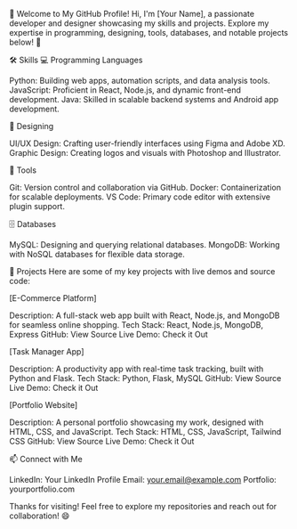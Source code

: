 👋 Welcome to My GitHub Profile!
Hi, I'm [Your Name], a passionate developer and designer showcasing my skills and projects. Explore my expertise in programming, designing, tools, databases, and notable projects below! 🚀

🛠️ Skills
💻 Programming Languages

Python: Building web apps, automation scripts, and data analysis tools.
JavaScript: Proficient in React, Node.js, and dynamic front-end development.
Java: Skilled in scalable backend systems and Android app development.

🎨 Designing

UI/UX Design: Crafting user-friendly interfaces using Figma and Adobe XD.
Graphic Design: Creating logos and visuals with Photoshop and Illustrator.

🧰 Tools

Git: Version control and collaboration via GitHub.
Docker: Containerization for scalable deployments.
VS Code: Primary code editor with extensive plugin support.

🗄️ Databases

MySQL: Designing and querying relational databases.
MongoDB: Working with NoSQL databases for flexible data storage.


🌟 Projects
Here are some of my key projects with live demos and source code:

[E-Commerce Platform]

Description: A full-stack web app built with React, Node.js, and MongoDB for seamless online shopping.
Tech Stack: React, Node.js, MongoDB, Express
GitHub: View Source
Live Demo: Check it Out


[Task Manager App]

Description: A productivity app with real-time task tracking, built with Python and Flask.
Tech Stack: Python, Flask, MySQL
GitHub: View Source
Live Demo: Check it Out


[Portfolio Website]

Description: A personal portfolio showcasing my work, designed with HTML, CSS, and JavaScript.
Tech Stack: HTML, CSS, JavaScript, Tailwind CSS
GitHub: View Source
Live Demo: Check it Out




📫 Connect with Me

LinkedIn: Your LinkedIn Profile
Email: your.email@example.com
Portfolio: yourportfolio.com



Thanks for visiting! Feel free to explore my repositories and reach out for collaboration! 😄
